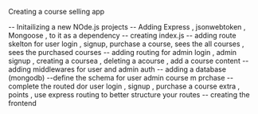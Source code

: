 Creating a course selling app

-- Initailizing a new NOde.js projects
-- Adding Express , jsonwebtoken , Mongoose , to it as a dependency
-- creating index.js
-- adding route skelton for user login , signup, purchase a course, sees the all courses , sees the purchased courses 
-- adding routing for admin login , admin signup , creating a coursea , deleting a acourse , add a course content
--adding middlewares for user and admin auth
-- adding  a database (mongodb)
--define the schema for user admin course m prchase 
-- complete the routed dor user login , signup , purchase a course  extra , points , use express routing to better structure your routes 
-- creating the frontend 
